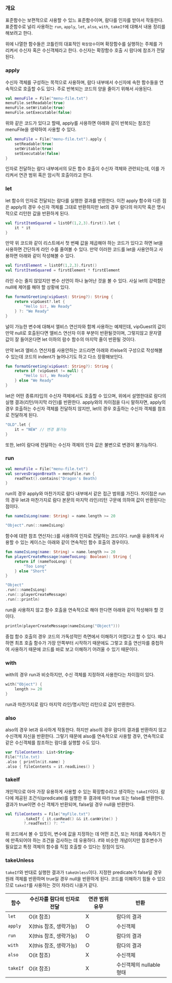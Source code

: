 ### 개요
표준함수는 보편적으로 사용할 수 있느 표준함수이며, 람다를 인자를 받아서 작동한다. 표준함수로 널리 사용하는 `run`, `apply`, `let`, `also`, `with`, `takeIf`에 대해서 내용 정리를 해보려고 한다.

위에 나열한 함수들은 코틀린의 대표적인 `확장함수`이며 확장함수를 실행하는 주체를 가리켜서 수신자 혹은 수신객체라고 한다. 수신자는 확장함수 호출 시 람다에 참조가 전달된다. 

### apply
수신자 객체를 구성하는 목적으로 사용하며, 람다 내부에서 수신자에 속한 함수들을 연속적으로 호출할 수도 있다. 주로 반복되는 코드의 양을 줄이기 위해서 사용된다.

```kotlin
val menuFile = File("menu-file.txt")
menuFile.setReadable(true)
menuFile.setWritable(true)
menuFile.setExecutable(false)
```
위와 같은 코드가 있다고 할때, apply를 사용하면 아래와 같이 반복되는 참조인 menuFile을 생략하여 사용할 수 있다.
```kotlin
val menuFile = File("menu-file.txt").apply {
	setReadable(true)
	setWritable(true)
	setExecutable(false)
}
```
인자로 전달하는 람다 내부에서의 모든 함수 호출이 수신자 객체와 관련되는데, 이를 가리켜서 연관 범위 혹은 암시적 호출이라고 한다.

### let
let 함수의 인자로 전달되는 람다를 실행한 결과를 반환한다. 이전 apply 함수와 다른 점은 apply의 경우 수신자 객체를 그대로 반환하지만 let의 경우 람다의 마지막 혹은 명시적으로 리턴한 값을 반환하게 된다.

```kotlin
val firstItemSquared = listOf(1,2,3).first().let {
	it * it
}
```
만약 위 코드와 같이 리스트에서 첫 번째 값을 제곱해야 하는 코드가 있다고 하면 let을 사용하면 간단하게 라인 수를 줄여볼 수 있다. 만약 이러한 코드를 let을 사용안하고 사용하면 아래와 같이 작성해볼 수 있다.
```kotlin
val firstElement = listOf(1,2,3).first()
val firstItemSquared = firstElement * firstElement
```
라인 수는 줄지 않았지만 변수 선언이 하나 늘어난 것을 볼 수 있다. 사실 let의 강력함은 null에 제어를 해야 할 상황에 있다.

```kotlin
fun formatGreeting(vipGuest: String?): String {
	return vipGuest?.let {
		"Hello $it, We Ready"
	} ?: "We Ready"
}
```
널이 가능한 변수에 대해서 엘비스 연산자와 함께 사용하는 예제인데, vipGuest의 값이 만약 null로 호출된다면 엘비스 연산자 이후 부분이 반환될것이며, 그렇지않고 문자열 값이 잘 들어온다면 let 이하의 람수 함수의 마지막 줄이 반환될 것이다.

만약 let과 엘비스 연산자를 사용안하는 코드라면 아래와 if/else의 구성으로 작성해볼 수 있는데 코드의 indent가 늘어나기도 하고 다소 장황해보인다.
```kotlin
fun formatGreeting(vipGuest: String?): String {
	return if (vipGuest != null) {
		"Hello $it, We Ready"
	} else "We Ready"
}
```

let은 어떤 종류/타입의 수신자 객체에서도 호출할 수 있으며, 위에서 설명한대로 람다의 실행 결과(리턴/마지막 라인)를 반환한다. apply와의 차이점을 다시 말하자면, apply의 경우 호출하는 수신자 객체를 전달하지 않지만, let의 경우 호출하는 수신자 객체를 참조로 전달하게 된다. 

```kotlin
"OLD".let {
	it = "NEW" // 변경 불가능
}
```
또한, let이 람다에 전달하는 수신자 객체의 인자 값은 불변으로 변경이 불가능하다.

### run
```kotlin
val menuFile = File("menu-file.txt")
val servesDragonBreath = menuFile.run {
	readText().contains("Dragon's Beath)
}
```
run의 경우 apply와 마찬가지로 람다 내부에서 같은 접근 범위를 가진다. 차이점은 run의 경우 let과 마찬가지로 람다 본문의 마지막 라인/리턴 구문에 의하여 값이 반환된다는 점이다. 

```kotlin
fun nameIsLong(name: String) = name.length >= 20

"Object".run(::nameIsLong)
```
함수에 대한 참조 연산자(::)를 사용하여 인자로 전달하는 코드이다. run을 유용하게 사용할 수 있는 케이스는 아래와 같이 연속적인 함수 호출의 경우이다. 

```kotlin
fun nameIsLong(name: String) = name.length >= 20
fun playerCreateMessage(nameTooLong: Boolean): String {
	return if (nameTooLong) {
		"Too Long"
	} else "Short"
}

"Object"
.run(::nameIsLong)
.run(::playerCreateMessage)
.run(::println)
```
run을 사용하지 않고 함수 호출을 연속적으로 해야 한다면 아래와 같이 작성해야 할 것이다.

```kotlin
println(playerCreateMessage(nameIsLong("Object")))
```

중첩 함수 호출의 경우 코드의 가독성적인 측면에서 이해하기 어렵다고 할 수 있다. 왜냐하면 최초 호출 함수가 가장 안쪽부터 시작하기 때문에도 그렇고 호출 연산자를 중첩하여 사용하기 때문에 코드를 바로 보고 이해하기 어려울 수 있기 때문이다.

### with
with의 경우 run과 비슷하지만, 수신 객체를 지정하여 사용한다는 차이점이 있다.
```kotlin
with("Object") {
	length >= 20
}
```
run과 마찬가지로 람다 마지막 라인/명시적인 리턴으로 값이 반환한다.

### also
also의 경우 let과 유사하게 작동한다. 하지만 also의 경우 람다의 결과를 반환하지 않고 수신객체 자신을 반환한다. 그렇기 때문에 also를 연속적으로 사용할 경우, 연속적으로 같은 수신객체를 참조하는 람다를 실행할 수도 있다.
```kotlin
var fileContents: List<String>
File("file.txt)
.also { println(it.name) }
.also { fileContents = it.readLines() }
```

### takeIf
개인적으로 아마 가장 유용하게 사용할 수 있는 확장함수라고 생각하는 `takeIf`이다. 람다에 제공된 조건식(predicate)를 실행한 후 결과에 따라 true 또는 false를 반환한다. 결과가 true이면 수신 객체가 반환되며, false일 경우 null을 반환한다. 

```kotlin
val fileContents = File("myFile.txt")
		.takeIf { it.canRead() && it.canWrite() }
		?.readText() ?: ""
```
위 코드에서 볼 수 있듯이, 변수에 값을 지정하는 데 어떤 조건, 또는 처리를 계속하기 전에 만족되어야 하는 조건을 검사하는 데 유용하다. if와 비슷한 개념이지만 참조변수가 필요없고 특정 객체의 함수를 직접 호출할 수 있다는 장점이 있다.

### takeUnless
`takeIf`와 반대로 실행한 결과가 `takeUnless`이다. 지정한 predicate가 false일 경우 원래 객체를 반환하며 true일 경우 null을 반환하게 된다. 코드를 이해하기 힘들 수 있으므로 `takeIf`를 사용하는 것이 차라리 나을거 같다.

|함수     |수신자를 람다의 인자로 전달  |연관 범위 유무  |반환         |
|--------|----------------------|-------------|-----------|
| `let`    | O(it 참조)            | X           | 람다의 결과  |
| `apply`  | X(this 참조, 생략가능)  | O           | 수신객체     |
| `run`    | X(this 참조, 생략가능)  | O           | 람다의 결과  |
| `with`   | X(this 참조, 생략가능)  | O           | 람다의 결과  |
| `also`   | O(it 참조)            | X           | 수신객체    |
| `takeIf` | O(it 참조)            | X           | 수신객체의 nullable 형태  |

